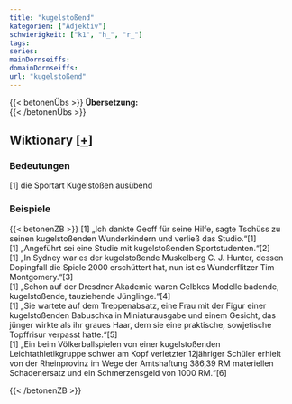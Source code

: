 ```yaml
---
title: "kugelstoßend"
kategorien: ["Adjektiv"]
schwierigkeit: ["k1", "h_", "r_"]
tags:
series:
mainDornseiffs:
domainDornseiffs:
url: "kugelstoßend"
---
```


{{< betonenÜbs >}}
**Übersetzung:**  
{{< /betonenÜbs >}}

## Wiktionary [[+](https://de.wiktionary.org/wiki/kugelstoßend)]

### Bedeutungen
[1] die Sportart Kugelstoßen ausübend  

### Beispiele
{{< betonenZB >}}
[1] „Ich dankte Geoff für seine Hilfe, sagte Tschüss zu seinen kugelstoßenden Wunderkindern und verließ das Studio.“[1]  
[1] „Angeführt sei eine Studie mit kugelstoßenden Sportstudenten.“[2]  
[1] „In Sydney war es der kugelstoßende Muskelberg C. J. Hunter, dessen Dopingfall die Spiele 2000 erschüttert hat, nun ist es Wunderflitzer Tim Montgomery.“[3]  
[1] „Schon auf der Dresdner Akademie waren Gelbkes Modelle badende, kugelstoßende, tauziehende Jünglinge.“[4]  
[1] „Sie wartete auf dem Treppenabsatz, eine Frau mit der Figur einer kugelstoßenden Babuschka in Miniaturausgabe und einem Gesicht, das jünger wirkte als ihr graues Haar, dem sie eine praktische, sowjetische Topffrisur verpasst hatte.“[5]  
[1] „Ein beim Völkerballspielen von einer kugelstoßenden Leichtathletikgruppe schwer am Kopf verletzter 12jähriger Schüler erhielt von der Rheinprovinz im Wege der Amtshaftung 386,39 RM materiellen Schadenersatz und ein Schmerzensgeld von 1000 RM.“[6]  

{{< /betonenZB >}}

